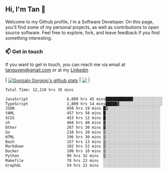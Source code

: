 ## Hi, I'm Tan 👋

Welcome to my Github profile, I´m a Software Developer. On this page, you'll find some of my personal projects, as well as contributions to open source software. Feel free to explore, fork, and leave feedback if you find something interesting.

### 📫 Get in touch

If you want to get in touch, you can reach me via email at [tanguven@gmail.com](mailto:tanguven@gmail.com) or at my [Linkedin](https://www.linkedin.com/in/tanguven/)

| <a href="https://github.com/tnguven"><img align="center" src="https://github-readme-stats.vercel.app/api?username=tnguven&show_icons=true&include_all_commits=true&theme=gotham&hide_border=true" alt="Gonzalo Gorgojo's github stats" /></a> | <a href="https://github.com/tnguven"><img align="center" src="https://github-readme-stats.vercel.app/api/top-langs/?username=tnguven&layout=compact&theme=gotham&hide_border=true" /></a> |

<!--START_SECTION:waka-->

```txt
Total Time: 12,110 hrs 35 mins

JavaScript                 6,009 hrs 45 mins████████████░░░░░░░░░░░░░   48.55 %
TypeScript                 2,809 hrs 14 mins█████▓░░░░░░░░░░░░░░░░░░░   22.70 %
JSON                       650 hrs 19 mins █▒░░░░░░░░░░░░░░░░░░░░░░░   05.25 %
YAML                       457 hrs 58 mins █░░░░░░░░░░░░░░░░░░░░░░░░   03.70 %
SCSS                       453 hrs 12 mins █░░░░░░░░░░░░░░░░░░░░░░░░   03.66 %
sh                         404 hrs 48 mins ▓░░░░░░░░░░░░░░░░░░░░░░░░   03.27 %
Other                      267 hrs 30 mins ▓░░░░░░░░░░░░░░░░░░░░░░░░   02.16 %
Go                         210 hrs 20 mins ▒░░░░░░░░░░░░░░░░░░░░░░░░   01.70 %
HTML                       196 hrs 30 mins ▒░░░░░░░░░░░░░░░░░░░░░░░░   01.59 %
Bash                       157 hrs 13 mins ▒░░░░░░░░░░░░░░░░░░░░░░░░   01.27 %
Markdown                   102 hrs 52 mins ▒░░░░░░░░░░░░░░░░░░░░░░░░   00.83 %
Docker                     100 hrs 10 mins ▒░░░░░░░░░░░░░░░░░░░░░░░░   00.81 %
Python                     99 hrs 32 mins  ▒░░░░░░░░░░░░░░░░░░░░░░░░   00.80 %
Makefile                   78 hrs 23 mins  ░░░░░░░░░░░░░░░░░░░░░░░░░   00.63 %
GraphQL                    59 hrs 22 mins  ░░░░░░░░░░░░░░░░░░░░░░░░░   00.48 %
```

<!--END_SECTION:waka-->
